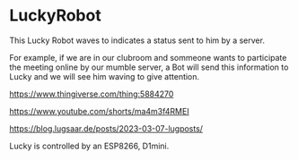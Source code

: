 # LuckyRobot

This Lucky Robot waves to indicates a status sent to him by a server. 

For example, if we are in our clubroom and sommeone wants to participate the meeting online by our mumble server, 
a Bot will send this information to Lucky and we will see him waving to give attention.

https://www.thingiverse.com/thing:5884270

https://www.youtube.com/shorts/ma4m3f4RMEI

https://blog.lugsaar.de/posts/2023-03-07-lugposts/

Lucky is controlled by an ESP8266, D1mini.
